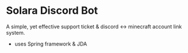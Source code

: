 # Solara Discord Bot
A simple, yet effective support ticket & discord <-> minecraft account link system.
- uses Spring framework & JDA
